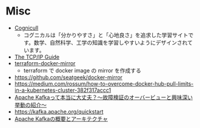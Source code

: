 # Misc

- [Cognicull](https://cognicull.com/ja)
  - コグニカルは「分かりやすさ」と「心地良さ」を追求した学習サイトです。数学、自然科学、工学の知識を学習しやすいようにデザインされています。
- [The TCP/IP Guide](http://www.tcpipguide.com/free/index.htm)
- [terraform-docker-mirror](https://github.com/neomantra/terraform-docker-mirror)
  - terraform で docker image の mirror を作成する
- https://github.com/seatgeek/docker-mirror
- https://medium.com/rossum/how-to-overcome-docker-hub-pull-limits-in-a-kubernetes-cluster-382f317accc1
- [Apache Kafkaって本当に大丈夫？～故障検証のオーバービューと興味深い挙動の紹介～](https://www.slideshare.net/hadoopxnttdata/hadoop-spark-conference-japan-2019nttdata)
- https://kafka.apache.org/quickstart
- [Apache Kafkaの概要とアーキテクチャ](https://qiita.com/sigmalist/items/5a26ab519cbdf1e07af3)
